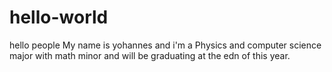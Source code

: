 # hello-world
hello people 
My name is yohannes and i'm a Physics and computer science major with math minor and will be graduating at the edn of this year.
